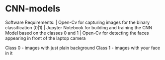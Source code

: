 # CNN-models
Software Requirements:
| Open-Cv for capturing images for the binary classification (0|1)
| Jupyter Notebook for building and training the CNN Model based on the classes 0 and 1
| Open-Cv for detecting the faces appearing in front of the laptop camera

Class 0 - images with just plain background
Class 1 - images with your face in it
